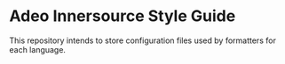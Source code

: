 # Adeo Innersource Style Guide

This repository intends to store configuration files used by formatters for each language.
